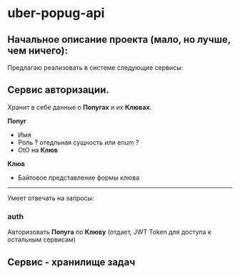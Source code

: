 # uber-popug-api

## Начальное описание проекта (мало, но лучше, чем ничего):

Предлагаю реализовать в системе следующие сервисы:

## Сервис авторизации.
Хранит в себе данные о **Попугах** и их **Клювах**.

**Попуг**

- Имя
- Роль ? отедльная сущность или enum ?
- OtO на **Клюв**

**Клюв**

- Байтовое представление формы клюва

---

Умеет отвечать на запросы: 

### auth
Авторизовать **Попуга** по **Клюву** (отдает, JWT Token для доступа к остальным сервисам)


## Сервис - хранилище задач


